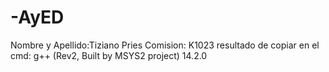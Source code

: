 # -AyED 
Nombre y Apellido:Tiziano Pries
Comision: K1023 
resultado de copiar en el cmd: g++ (Rev2, Built by MSYS2 project) 14.2.0
